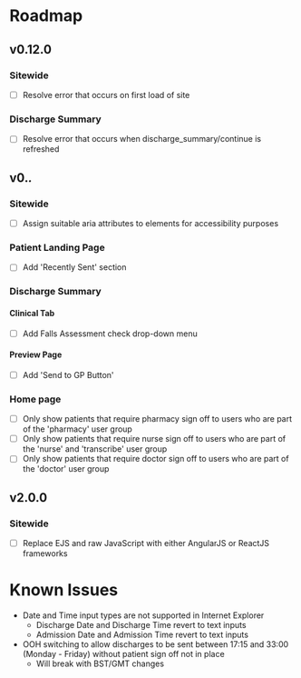 # Roadmap

## v0.12.0

### Sitewide
- [ ] Resolve error that occurs on first load of site

### Discharge Summary
- [ ] Resolve error that occurs when discharge_summary/continue is refreshed

## v0.*.*

### Sitewide
- [ ] Assign suitable aria attributes to elements for accessibility purposes

### Patient Landing Page
- [ ] Add 'Recently Sent' section

### Discharge Summary 

#### Clinical Tab
- [ ] Add Falls Assessment check drop-down menu

#### Preview Page
- [ ] Add 'Send to GP Button'

### Home page
- [ ] Only show patients that require pharmacy sign off to users who are part of the 'pharmacy' user group
- [ ] Only show patients that require nurse sign off to users who are part of the 'nurse' and 'transcribe' user group
- [ ] Only show patients that require doctor sign off to users who are part of the 'doctor' user group

## v2.0.0

### Sitewide
- [ ] Replace EJS and raw JavaScript with either AngularJS or ReactJS frameworks

# Known Issues
- Date and Time input types are not supported in Internet Explorer
  - Discharge Date and Discharge Time revert to text inputs
  - Admission Date and Admission Time revert to text inputs
- OOH switching to allow discharges to be sent between 17:15 and 33:00 (Monday - Friday) without patient sign off not in place
  - Will break with BST/GMT changes